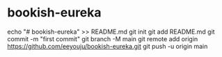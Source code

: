 # bookish-eureka
echo "# bookish-eureka" >> README.md
git init
git add README.md
git commit -m "first commit"
git branch -M main
git remote add origin https://github.com/eeyouju/bookish-eureka.git
git push -u origin main
